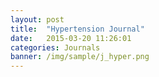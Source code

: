 ```yaml
---
layout: post
title:  "Hypertension Journal"
date:   2015-03-20 11:26:01
categories: Journals
banner: /img/sample/j_hyper.png
---
```


